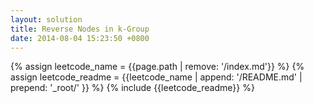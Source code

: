```yaml
---
layout: solution
title: Reverse Nodes in k-Group
date: 2014-08-04 15:23:50 +0800
---
```

{% assign leetcode_name = {{page.path | remove: '/index.md'}}  %}
{% assign leetcode_readme = {{leetcode_name | append: '/README.md' | prepend: '_root/' }}  %}
{% include {{leetcode_readme}} %}
